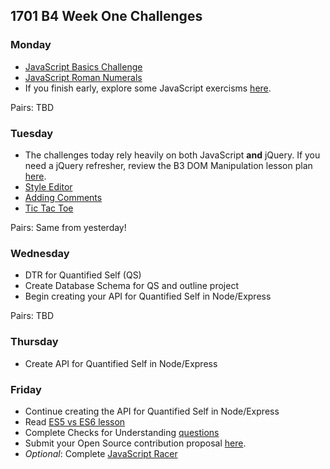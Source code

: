 ## 1701 B4 Week One Challenges

### Monday

* [JavaScript Basics Challenge](https://github.com/turingschool-examples/javascript-basics-challenge)
* [JavaScript Roman Numerals](https://github.com/turingschool-examples/javascript-roman-numerals)
* If you finish early, explore some JavaScript exercisms [here](http://exercism.io/languages/javascript/exercises).

Pairs: TBD

### Tuesday

* The challenges today rely heavily on both JavaScript **and** jQuery. If you need a jQuery refresher, review the B3 DOM Manipulation lesson plan [here](http://backend.turing.edu/module3/lessons/jquery_dom_traversal_and_manipulation).
* [Style Editor](https://github.com/turingschool-examples/javascript-style-editor-challenge)
* [Adding Comments](https://github.com/turingschool-examples/javascript-add-comments-challenge)
* [Tic Tac Toe](https://github.com/turingschool-examples/javascript-tic-tac-toe)

Pairs: Same from yesterday!

### Wednesday

* DTR for Quantified Self (QS)
* Create Database Schema for QS and outline project
* Begin creating your API for Quantified Self in Node/Express

Pairs: TBD

### Thursday

* Create API for Quantified Self in Node/Express

### Friday

* Continue creating the API for Quantified Self in Node/Express
* Read [ES5 vs ES6 lesson](http://backend.turing.edu/module4/lessons/es5_vs_es6)
* Complete Checks for Understanding [questions](https://github.com/turingschool/checks-for-understanding/blob/master/module-4/backend/week_one.md)
* Submit your Open Source contribution proposal [here](https://github.com/turingschool/ruby-submissions/tree/master/1701-b/4module/open_source_proposals).
* *Optional*: Complete [JavaScript Racer](https://github.com/turingschool-examples/javascript-racing-game)
